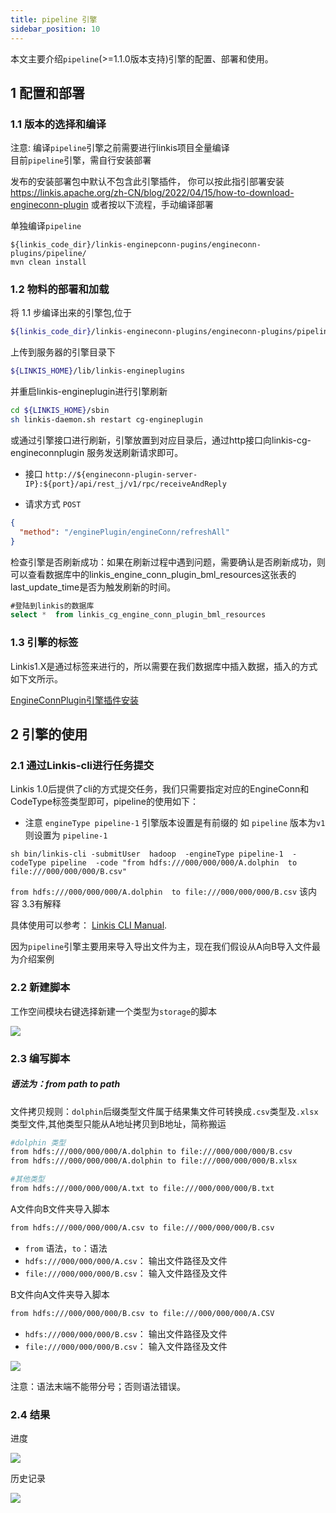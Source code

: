 ```yaml
---
title: pipeline 引擎
sidebar_position: 10
---
```


本文主要介绍`pipeline`(>=1.1.0版本支持)引擎的配置、部署和使用。


## 1 配置和部署

### 1.1 版本的选择和编译
注意: 编译`pipeline`引擎之前需要进行linkis项目全量编译  
目前`pipeline`引擎，需自行安装部署

发布的安装部署包中默认不包含此引擎插件，
你可以按此指引部署安装 https://linkis.apache.org/zh-CN/blog/2022/04/15/how-to-download-engineconn-plugin
或者按以下流程，手动编译部署

单独编译`pipeline`

```
${linkis_code_dir}/linkis-enginepconn-pugins/engineconn-plugins/pipeline/
mvn clean install
```

### 1.2 物料的部署和加载

将 1.1 步编译出来的引擎包,位于

```bash
${linkis_code_dir}/linkis-engineconn-plugins/engineconn-plugins/pipeline/target/out/pipeline
```
上传到服务器的引擎目录下

```bash 
${LINKIS_HOME}/lib/linkis-engineplugins
```

并重启linkis-engineplugin进行引擎刷新
```bash
cd ${LINKIS_HOME}/sbin
sh linkis-daemon.sh restart cg-engineplugin
```
或通过引擎接口进行刷新，引擎放置到对应目录后，通过http接口向linkis-cg-engineconnplugin 服务发送刷新请求即可。

- 接口 `http://${engineconn-plugin-server-IP}:${port}/api/rest_j/v1/rpc/receiveAndReply`

- 请求方式 `POST`

```json
{
  "method": "/enginePlugin/engineConn/refreshAll"
}
```
检查引擎是否刷新成功：如果在刷新过程中遇到问题，需要确认是否刷新成功，则可以查看数据库中的linkis_engine_conn_plugin_bml_resources这张表的last_update_time是否为触发刷新的时间。

```sql
#登陆到linkis的数据库 
select *  from linkis_cg_engine_conn_plugin_bml_resources
```

### 1.3 引擎的标签

Linkis1.X是通过标签来进行的，所以需要在我们数据库中插入数据，插入的方式如下文所示。

[EngineConnPlugin引擎插件安装](deployment/engine_conn_plugin_installation.md) 


## 2 引擎的使用

### 2.1 通过Linkis-cli进行任务提交

Linkis 1.0后提供了cli的方式提交任务，我们只需要指定对应的EngineConn和CodeType标签类型即可，pipeline的使用如下：
- 注意 `engineType pipeline-1` 引擎版本设置是有前缀的  如 `pipeline` 版本为`v1` 则设置为 `pipeline-1`
```shell
sh bin/linkis-cli -submitUser  hadoop  -engineType pipeline-1  -codeType pipeline  -code "from hdfs:///000/000/000/A.dolphin  to file:///000/000/000/B.csv"
```
`from hdfs:///000/000/000/A.dolphin  to file:///000/000/000/B.csv` 该内容 3.3有解释

具体使用可以参考： [Linkis CLI Manual](user_guide/linkiscli_manual.md).


因为`pipeline`引擎主要用来导入导出文件为主，现在我们假设从A向B导入文件最为介绍案例

### 2.2 新建脚本 
工作空间模块右键选择新建一个类型为`storage`的脚本

![](/Images-zh/EngineConnNew/new_pipeline_script.png)

### 2.3 编写脚本

##### 语法为：from path to path 

文件拷贝规则：`dolphin`后缀类型文件属于结果集文件可转换成`.csv`类型及`.xlsx`类型文件,其他类型只能从A地址拷贝到B地址，简称搬运

```bash
#dolphin 类型
from hdfs:///000/000/000/A.dolphin to file:///000/000/000/B.csv
from hdfs:///000/000/000/A.dolphin to file:///000/000/000/B.xlsx

#其他类型
from hdfs:///000/000/000/A.txt to file:///000/000/000/B.txt
```


A文件向B文件夹导入脚本 
```bash
from hdfs:///000/000/000/A.csv to file:///000/000/000/B.csv
```
- `from` 语法，`to`：语法
- `hdfs:///000/000/000/A.csv`： 输出文件路径及文件
- `file:///000/000/000/B.csv`： 输入文件路径及文件

B文件向A文件夹导入脚本
```bash
from hdfs:///000/000/000/B.csv to file:///000/000/000/A.CSV
```
- `hdfs:///000/000/000/B.csv`： 输出文件路径及文件
- `file:///000/000/000/B.csv`： 输入文件路径及文件

![](/Images-zh/EngineConnNew/to_write.png)

注意：语法末端不能带分号；否则语法错误。

### 2.4 结果
进度 

![](/Images-zh/EngineConnNew/job_state.png)

历史记录

![](/Images-zh/EngineConnNew/historical_information.png)

